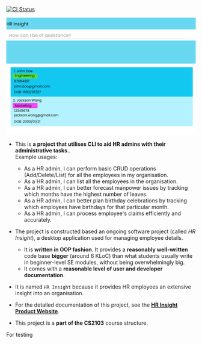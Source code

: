 [![CI Status](https://github.com/se-edu/addressbook-level3/workflows/Java%20CI/badge.svg)](https://github.com/AY2324S1-CS2103-F13-2/tp/actions)

![Ui](docs/images/Ui.png)

* This is **a project that utilises CLI to aid HR admins with their administrative tasks.**.<br>
  Example usages:
  * As a HR admin, I can perform basic CRUD operations (Add/Delete/List) for all the employees in my organisation.
  * As a HR admin, I can list all the employees in the organisation.
  * As a HR admin, I can better forecast manpower issues by tracking which months have the highest number of leaves.
  * As a HR admin, I can better plan birthday celebrations by tracking which employees have birthdays for that particular month.
  * As a HR admin, I can process employee's claims efficiently and accurately.

* The project is constructed based an ongoing software project (called _HR Insight_), a desktop application used for managing employee details.
  * It is **written in OOP fashion**. It provides a **reasonably well-written** code base **bigger** (around 6 KLoC) than what students usually write in beginner-level SE modules, without being overwhelmingly big.
  * It comes with a **reasonable level of user and developer documentation**.

* It is named `HR Insight` because it provides HR employees an extensive insight into an organisation. 
* For the detailed documentation of this project, see the **[HR Insight Product Website](https://ay2324s1-cs2103-f13-2.github.io/tp/)**.
* This project is a **part of the CS2103** course structure.

For testing

